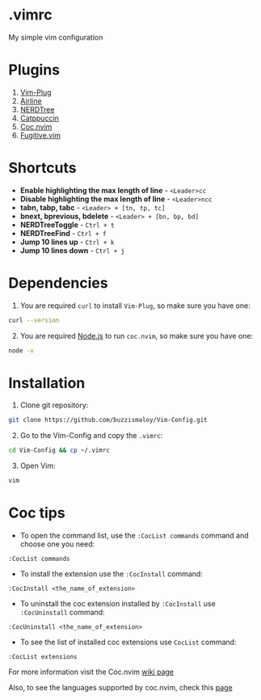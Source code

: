 # .vimrc

My simple vim configuration

# Plugins

1. [Vim-Plug](https://github.com/junegunn/vim-plug)
2. [Airline](https://github.com/vim-airline/vim-airline)
3. [NERDTree](https://github.com/preservim/nerdtree)
4. [Catppuccin](https://github.com/catppuccin/vim)
5. [Coc.nvim](https://github.com/neoclide/coc.nvim)
6. [Fugitive.vim](https://github.com/tpope/vim-fugitive)

# Shortcuts

* **Enable highlighting the max length of line** - `<Leader>cc`
* **Disable highlighting the max length of line** - `<Leader>ncc`
* **tabn, tabp, tabc** - `<Leader> + [tn, tp, tc]`
* **bnext, bprevious, bdelete** - `<Leader> + [bn, bp, bd]`
* **NERDTreeToggle** - `Ctrl + t`
* **NERDTreeFind** - `Ctrl + f`
* **Jump 10 lines up** - `Ctrl + k`
* **Jump 10 lines down** - `Ctrl + j`

# Dependencies

1. You are required `curl` to install `Vim-Plug`, so make sure you have one:
```bash
curl --version
```
2. You are required [Node.js](https://nodejs.org/en/download/package-manager/all) to run `coc.nvim`,
   so make sure you have one:
```bash
node -v
```

# Installation

1. Clone git repository:
```bash
git clone https://github.com/buzzismaloy/Vim-Config.git
```
2. Go to the Vim-Config and copy the `.vimrc`:
```bash
cd Vim-Config && cp ~/.vimrc
```
3. Open Vim:
```bash
vim
```

# Coc tips

* To open the command list, use the `:CocList commands` command and choose one you need:
```
:CocList commands
```
* To install the extension use the `:CocInstall` command:
```
:CocInstall <the_name_of_extension>
```
* To uninstall the coc extension installed by `:CocInstall` use `:CocUninstall` command:
```
:CocUninstall <the_name_of_extension>
```
* To see the list of installed coc extensions use `CocList` command:
```
:CocList extensions
```

For more information visit the Coc.nvim [wiki page](https://github.com/neoclide/coc.nvim/wiki)

Also, to see the languages supported by coc.nvim, check
this [page](https://github.com/neoclide/coc.nvim/wiki/Language-servers)
